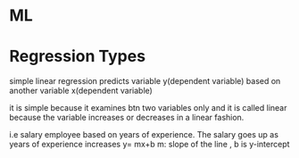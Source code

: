 # ML

# Regression Types

simple linear regression  predicts variable y(dependent variable) based on another variable x(dependent variable)

it is  simple because it examines  btn two variables only and it is called linear because the variable increases or decreases in a linear fashion.

i.e salary employee  based on  years of experience. The salary goes up as years of experience increases 
  y= mx+b        m: slope of the line , b is y-intercept
